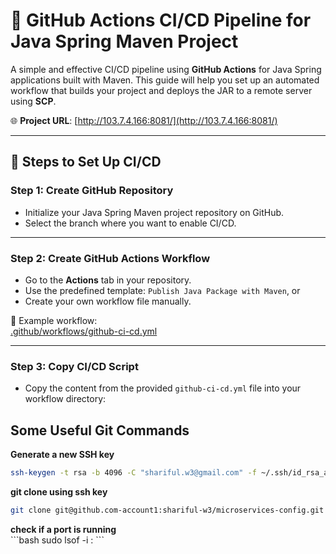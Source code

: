 # 🚀 GitHub Actions CI/CD Pipeline for Java Spring Maven Project

A simple and effective CI/CD pipeline using **GitHub Actions** for Java Spring applications built with Maven. This guide will help you set up an automated workflow that builds your project and deploys the JAR to a remote server using **SCP**.

🌐 **Project URL**: [http://103.7.4.166:8081/](http://103.7.4.166:8081/)

---

## 🧩 Steps to Set Up CI/CD

### Step 1: Create GitHub Repository
- Initialize your Java Spring Maven project repository on GitHub.
- Select the branch where you want to enable CI/CD.

---

### Step 2: Create GitHub Actions Workflow
- Go to the **Actions** tab in your repository.
- Use the predefined template: `Publish Java Package with Maven`, or
- Create your own workflow file manually.

📁 Example workflow:  
[.github/workflows/github-ci-cd.yml](./.github/workflows/github-ci-cd.yml)

---

### Step 3: Copy CI/CD Script
- Copy the content from the provided `github-ci-cd.yml` file into your workflow directory:


## Some Useful Git Commands

<summary><strong>Generate a new SSH key</strong></summary>

```bash
ssh-keygen -t rsa -b 4096 -C "shariful.w3@gmail.com" -f ~/.ssh/id_rsa_account1
```

<summary><strong>git clone using ssh key</strong></summary>

```bash
git clone git@github.com-account1:shariful-w3/microservices-config.git
```
<summary><strong>check if a port is running</strong></summary>
```bash
sudo lsof -i :<PORT>
```
